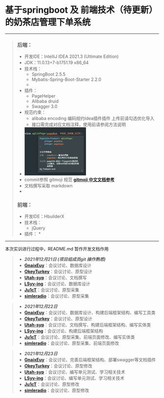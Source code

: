 #	基于springboot 及 前端技术（待更新）的奶茶店管理下单系统

---

> ### 后端：
>
> * 开发IDE：IntelliJ IDEA 2021.3 (Ultimate Edition)
> * JDK：11.0.13+7-b1751.19 x86_64
> * 技术栈：
>   * SpringBoot 2.5.5
>   * Mybatis-Spring-Boot-Starter 2.2.0
>   * 
> * 插件：
>   * PageHelper
>   * Alibaba druid
>   * Swagger 3.0
> * 规范约束：
>   * alibaba encoding 编码规约Idea插件插件 	上传前请勾选优化导入
>   * 接口需完成对应文档注释，使用前请参阅方法说明
> * <img src="README.assets/image-20211222164517631.png" alt="image-20211222164517631" style="zoom:25%;" />
> * commit参照 gitmoji 规范 [**gitmoji 中文文档参考**](https://gitmoji.js.org) 
> * 文档撰写采取 markdown
> * 
>
> ### 前端：
>
> * 开发IDE：HbuilderX
> * 技术栈：
>   * jQuery
> * 插件：
>   * 

---

本次实训进行过程中，README.md 暂作开发文档作用

>*  ***2021年12月21日 (项目组成员git 操作熟悉)*** 
>* [**GnaixEuy**](https://github.com/GnaixEuy)：会议讨论、数据库设计
>* [**OkeyTurkey**](https://github.com/OkeyTurkey)：会议讨论、原型设计
>* [**Utah-syp**](https://github.com/Utah-syp)：会议讨论、文档撰写
>* [**LSyv-ing**](https://github.com/LSyv-ing)：会议讨论、数据库设计
>* [**Ju1cT**](https://github.com/Ju1cT)：会议讨论、原型采集
>* [**simleradio**](https://github.com/simleradio)：会议讨论、原型采集

>*  ***2021年12月22日*** 
>* [**GnaixEuy**](https://github.com/GnaixEuy)：会议讨论、数据库设计、构建后端框架结构、编写工具类
>* [**OkeyTurkey**](https://github.com/OkeyTurkey)：会议讨论、原型设计
>* [**Utah-syp**](https://github.com/Utah-syp)：会议讨论、文档撰写、构建后端框架结构、编写实体类
>* [**LSyv-ing**](https://github.com/LSyv-ing)：会议讨论、构建后端框架结构
>* [**Ju1cT**](https://github.com/Ju1cT)：会议讨论、原型采集、前端页面修改、编写实体类
>* [**simleradio**](https://github.com/simleradio)：会议讨论、原型采集、前端页面修改
>

>*  ***2021年12月23日*** 
>*  [**GnaixEuy**](https://github.com/GnaixEuy)：会议讨论、完善后端框架结构、部署swagger等文档插件
>*  [**OkeyTurkey**](https://github.com/OkeyTurkey)：会议讨论、原型修改
>*  [**Utah-syp**](https://github.com/Utah-syp)：会议讨论、编写单元测试、学习相关技术
>*  [**LSyv-ing**](https://github.com/LSyv-ing)：会议讨论、编写单元测试、学习相关技术
>*  [**Ju1cT**](https://github.com/Ju1cT)：会议讨论、原型修改
>*  [**simleradio**](https://github.com/simleradio)：会议讨论、原型修改
>
